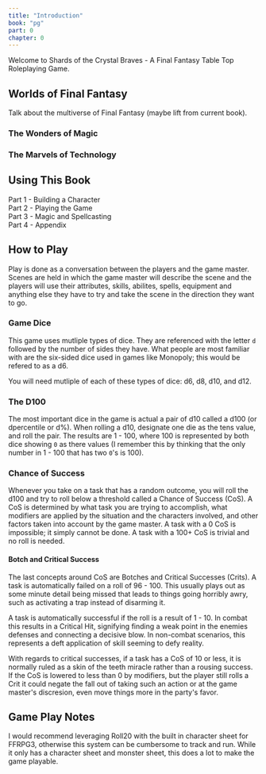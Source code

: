 ```yaml
---
title: "Introduction"
book: "pg"
part: 0
chapter: 0
---
```


Welcome to Shards of the Crystal Braves - A Final Fantasy Table Top Roleplaying Game.

## Worlds of Final Fantasy

Talk about the multiverse of Final Fantasy (maybe lift from current book).

### The Wonders of Magic

### The Marvels of Technology

## Using This Book

Part 1 - Building a Character  
Part 2 - Playing the Game  
Part 3 - Magic and Spellcasting  
Part 4 - Appendix  

## How to Play

Play is done as a conversation between the players and the game master. Scenes are held in which the game master will describe the scene and the players will use their attributes, skills, abilites, spells, equipment and anything else they have to try and take the scene in the direction they want to go.

### Game Dice

This game uses mutliple types of dice. They are referenced with the letter `d` followed by the number of sides they have. What people are most familiar with are the six-sided dice used in games like Monopoly; this would be refered to as a d6.

You will need mutliple of each of these types of dice: d6, d8, d10, and d12.

### The D100

The most important dice in the game is actual a pair of d10 called a d100 (or dpercentile or d%). When rolling a d10, designate one die as the tens value, and roll the pair. The results are 1 - 100, where 100 is represented by both dice showing `0` as there values (I remember this by thinking that the only number in 1 - 100 that has two `0`'s is 100).

### Chance of Success

Whenever you take on a task that has a random outcome, you will roll the d100 and try to roll below a threshold called a Chance of Success (CoS). A CoS is determined by what task you are trying to accomplish, what modifiers are applied by the situation and the characters involved, and other factors taken into account by the game master. A task with a 0 CoS is impossible; it simply cannot be done. A task with a 100+ CoS is trivial and no roll is needed.

#### Botch and Critical Success

The last concepts around CoS are Botches and Critical Successes (Crits). A task is automatically failed on a roll of 96 - 100. This usually plays out as some minute detail being missed that leads to things going horribly awry, such as activating a trap instead of disarming it.

A task is automatically successful if the roll is a result of 1 - 10. In combat this results in a Critical Hit, signifying finding a weak point in the enemies defenses and connecting a decisive blow. In non-combat scenarios, this represents a deft application of skill seeming to defy reality.

With regards to critical successes, if a task has a CoS of 10 or less, it is normally ruled as a skin of the teeth miracle rather than a rousing success. If the CoS is lowered to less than 0 by modifiers, but the player still rolls a Crit it could negate the fall out of taking such an action or at the game master's discresion, even move things more in the party's favor.

## Game Play Notes

I would recommend leveraging Roll20 with the built in character sheet for FFRPG3, otherwise this system can be cumbersome to track and run. While it only has a character sheet and monster sheet, this does a lot to make the game playable.
